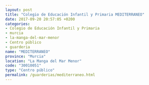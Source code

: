 ```yaml
---
layout: post
title: "Colegio de Educación Infantil y Primaria MEDITERRANEO"
date: 2017-09-20 20:57:05 +0200
categories:
- Colegio de Educación Infantil y Primaria
- murcia
- la-manga-del-mar-menor
- Centro público
- guarderia
name: "MEDITERRANEO"
province: "Murcia"
location: "La Manga del Mar Menor"
code: "30010051"
type: "Centro público"
permalink: /guarderias/mediterraneo.html
---
```

